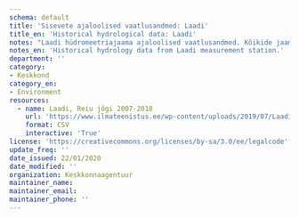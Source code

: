 ```yaml
---
schema: default
title: 'Sisevete ajaloolised vaatlusandmed: Laadi'
title_en: 'Historical hydrological data: Laadi'
notes: "Laadi hüdromeetriajaama ajaloolised vaatlusandmed. Kõikide jaamade andmed on Riigi Ilmateenistuse <a href=\"http://www.ilmateenistus.ee/siseveed/ajaloolised-vaatlusandmed/\">kodulehelt</a> tasuta kõigile kättesaadavad. Arvutatud on pikaajalised keskmised ja ajaloolised maksimaalsed/minimaalsed vooluhulgad."
notes_en: 'Historical hydrology data from Laadi measurement station.'
department: ''
category:
- Keskkond
category_en:
- Environment
resources:
  - name: Laadi, Reiu jõgi 2007-2018
    url: 'https://www.ilmateenistus.ee/wp-content/uploads/2019/07/Laadi-2007-2018.csv'
    format: CSV
    interactive: 'True'
license: 'https://creativecommons.org/licenses/by-sa/3.0/ee/legalcode'
update_freq: ''
date_issued: 22/01/2020
date_modified: ''
organization: Keskkonnaagentuur
maintainer_name: 
maintainer_email:
maintainer_phone: ''
---
```

